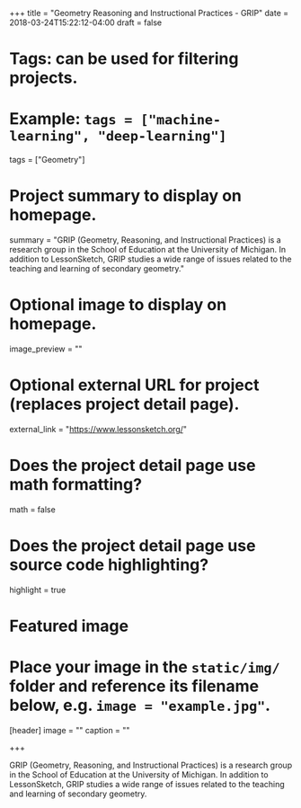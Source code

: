 +++
title = "Geometry Reasoning and Instructional Practices - GRIP"
date = 2018-03-24T15:22:12-04:00
draft = false

# Tags: can be used for filtering projects.
# Example: `tags = ["machine-learning", "deep-learning"]`
tags = ["Geometry"]

# Project summary to display on homepage.
summary = "GRIP (Geometry, Reasoning, and Instructional Practices) is a research group in the School of Education at the University of Michigan. In addition to LessonSketch, GRIP studies a wide range of issues related to the teaching and learning of secondary geometry."

# Optional image to display on homepage.
image_preview = ""

# Optional external URL for project (replaces project detail page).
external_link = "https://www.lessonsketch.org/"

# Does the project detail page use math formatting?
math = false

# Does the project detail page use source code highlighting?
highlight = true

# Featured image
# Place your image in the `static/img/` folder and reference its filename below, e.g. `image = "example.jpg"`.
[header]
image = ""
caption = ""

+++

GRIP (Geometry, Reasoning, and Instructional Practices) is a research group in the School of Education at the University of Michigan. In addition to LessonSketch, GRIP studies a wide range of issues related to the teaching and learning of secondary geometry.
